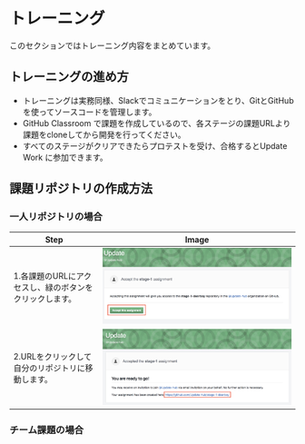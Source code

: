 # トレーニング

このセクションではトレーニング内容をまとめています。

## トレーニングの進め方

* トレーニングは実務同様、Slackでコミュニケーションをとり、GitとGitHubを使ってソースコードを管理します。
* GitHub Classroom で課題を作成しているので、各ステージの課題URLより課題をcloneしてから開発を行ってください。
* すべてのステージがクリアできたらプロテストを受け、合格するとUpdate Work に参加できます。

## 課題リポジトリの作成方法

### 一人リポジトリの場合

| Step | Image |
| --- | --- |
| 1.各課題のURLにアクセスし、緑のボタンをクリックします。 | ![](../.gitbook/assets/sukurnshotto-2018-03-21-194144.png) |
| 2.URLをクリックして自分のリポジトリに移動します。 | ![](../.gitbook/assets/sukurnshotto-2018-03-21-194153.png) |

### チーム課題の場合

